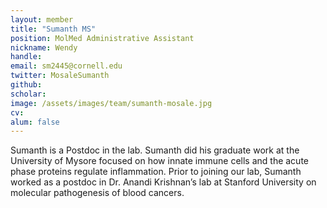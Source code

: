 ```yaml
---
layout: member
title: "Sumanth MS"
position: MolMed Administrative Assistant
nickname: Wendy
handle: 
email: sm2445@cornell.edu
twitter: MosaleSumanth
github: 
scholar: 
image: /assets/images/team/sumanth-mosale.jpg
cv: 
alum: false
---
```

Sumanth is a Postdoc in the lab. Sumanth did his graduate work at the University of Mysore focused on how innate immune cells and the acute phase proteins regulate inflammation. Prior to joining our lab, Sumanth worked as a postdoc in Dr. Anandi Krishnan’s lab at Stanford University on molecular pathogenesis of blood cancers.

